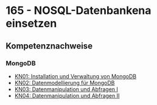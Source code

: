 # 165 - NOSQL-Datenbankena einsetzen

## Kompetenznachweise

### MongoDB

- [KN01: Installation und Verwaltung von MongoDB](Kompetenznachweise/KN01/Readme.md)
- [KN02: Datenmodellierung für MongoDB](Kompetenznachweise/KN01/Readme.md)
- [KN03: Datenmanipulation und Abfragen I](../347%20-%20Dienst%20mit%20Container%20anwenden/Kompetenznachweise/KN03/Readme.md)
- [KN04: Datenmanipulation und Abfragen II](Kompetenznachweise/KN04/Readme.md)